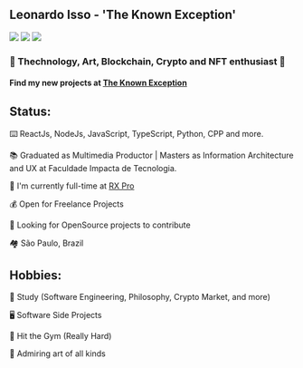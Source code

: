 ## Leonardo Isso - 'The Known Exception'

<a href="https://twitter.com/kwn_exception"><img src="https://img.shields.io/badge/Twitter-1DA1F2?style=for-the-badge&logo=twitter&logoColor=white"></img></a>
<a href="https://www.linkedin.com/in/leonardo-isso/"><img src="https://img.shields.io/badge/LinkedIn-0077B5?style=for-the-badge&logo=linkedin&logoColor=white"></img></a>
<a href="https://dev.to/theknownexception"><img src="https://img.shields.io/badge/dev.to-0A0A0A?style=for-the-badge&logo=dev.to&logoColor=white"></img></a>

### 💜 Thechnology, Art, Blockchain, Crypto and NFT enthusiast 💜

#### Find my new projects at [The Known Exception](https://github.com/TheKnownException)

**Status:**
--------------------------

⌨️ ReactJs, NodeJs, JavaScript, TypeScript, Python, CPP and more.

📚 Graduated as Multimedia Productor | Masters as Information Architecture and UX at Faculdade Impacta de Tecnologia.

🏢 I'm currently full-time at [RX Pro](https://rxpro.com.br/) 

💰 Open for Freelance Projects 

👀 Looking for OpenSource projects to contribute

🏘️ São Paulo, Brazil

**Hobbies:**
--------------------------

📖 Study (Software Engineering, Philosophy, Crypto Market, and more)

🖥️ Software Side Projects

💪 Hit the Gym (Really Hard)

🎨 Admiring art of all kinds

